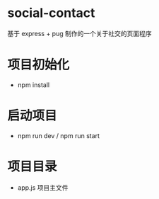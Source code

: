 # social-contact

基于 express + pug 制作的一个关于社交的页面程序

# 项目初始化

- npm install

# 启动项目

- npm run dev / npm run start

# 项目目录

- app.js 项目主文件
